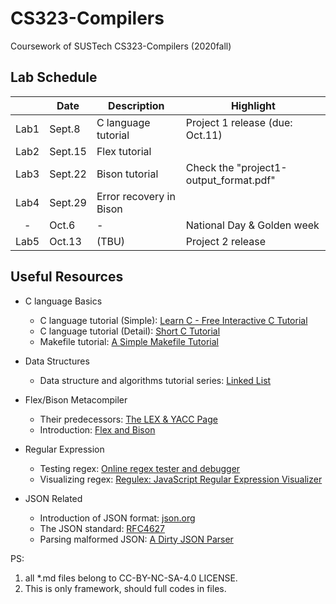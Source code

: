 # CS323-Compilers

Coursework of SUSTech CS323-Compilers (2020fall)

## Lab Schedule

|       | Date    | Description             | Highlight                              |
| :---: | ------- | ----------------------- | -------------------------------------- |
| Lab1  | Sept.8  | C language tutorial     | Project 1 release (due: Oct.11)        |
| Lab2  | Sept.15 | Flex tutorial           |                                        |
| Lab3  | Sept.22 | Bison tutorial          | Check the "project1-output_format.pdf" |
| Lab4  | Sept.29 | Error recovery in Bison |                                        |
|   -   | Oct.6   | -                       | National Day & Golden week             |
| Lab5  | Oct.13  | (TBU)                   | Project 2 release                      |

## Useful Resources

+ C language Basics
  + C language tutorial (Simple): [Learn C - Free Interactive C Tutorial](https://www.learn-c.org/)
  + C language tutorial (Detail): [Short C Tutorial](http://www.stat.cmu.edu/~brian/cprog.html)
  + Makefile tutorial: [A Simple Makefile Tutorial](https://cs.colby.edu/maxwell/courses/tutorials/maketutor/)

+ Data Structures
  + Data structure and algorithms tutorial series: [Linked List](https://www.tutorialspoint.com/data_structures_algorithms/linked_list_algorithms.htm)

+ Flex/Bison Metacompiler
  + Their predecessors: [The LEX & YACC Page](http://dinosaur.compilertools.net/)
  + Introduction: [Flex and Bison](https://aquamentus.com/flex_bison.html)

+ Regular Expression
  + Testing regex: [Online regex tester and debugger](https://regex101.com/)
  + Visualizing regex: [Regulex: JavaScript Regular Expression Visualizer](https://jex.im/regulex/)

+ JSON Related
  + Introduction of JSON format: [json.org](https://www.json.org/)
  + The JSON standard: [RFC4627](https://tools.ietf.org/html/rfc4627)
  + Parsing malformed JSON: [A Dirty JSON Parser](https://rmarcus.info/blog/2014/10/05/dirty-json-parser.html)

PS:
1. all *.md files belong to CC-BY-NC-SA-4.0 LICENSE.
2. This is only framework, should full codes in files.